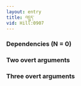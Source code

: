 ```yaml
---
layout: entry
title: འདྲུད་
vid: Hill:0907
---
```

### Dependencies (N = 0)


### Two overt arguments


### Three overt arguments
